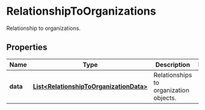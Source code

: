 # RelationshipToOrganizations

Relationship to organizations.

## Properties

| Name     | Type                                                                                | Description                            | Notes |
| -------- | ----------------------------------------------------------------------------------- | -------------------------------------- | ----- |
| **data** | [**List&lt;RelationshipToOrganizationData&gt;**](RelationshipToOrganizationData.md) | Relationships to organization objects. |
